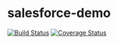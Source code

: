 # salesforce-demo

[![Build Status](https://travis-ci.org/KorbenC/salesforce-demo.svg?branch=master)](https://travis-ci.org/KorbenC/salesforce-demo)
[![Coverage Status](https://coveralls.io/repos/KorbenC/salesforce-demo/badge.svg?branch=master&service=github)](https://coveralls.io/github/KorbenC/salesforce-demo?branch=master)
